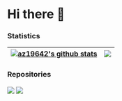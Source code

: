 # Hi there 👋

### Statistics
| <a href="https://github-readme-stats.vercel.app/api?username=az19642&show_icons=true&include_all_commits=true&theme=buey&bg_color=white&hide_border=true"><img align="center" src="https://github-readme-stats.vercel.app/api?username=az19642&show_icons=true&include_all_commits=true&theme=buey&bg_color=white&hide_border=true" alt="az19642's github stats" /></a> | <a href="https://github-readme-stats.vercel.app/api?username=az19642&show_icons=true&include_all_commits=true&theme=buey&bg_color=white&hide_border=true"><img align="center" src="https://github-readme-stats.vercel.app/api/top-langs/?username=az19642&theme=buey&bg_color=white&hide_border=true" /></a> |
| ------------- | ------------- |

### Repositories
<a href="https://github.com/az19642/personal-website"><img align="center" src="https://github-readme-stats.vercel.app/api/pin/?username=az19642&repo=personal-website&theme=buey&bg_color=white" /></a>
<a href="https://github.com/az19642/steam-scraper"><img align="center" src="https://github-readme-stats.vercel.app/api/pin/?username=az19642&repo=steam-scraper&theme=buey&bg_color=white" /></a>


<!--
**az19642/az19642** is a ✨ _special_ ✨ repository because its `README.md` (this file) appears on your GitHub profile.

Here are some ideas to get you started:

- 🔭 I’m currently working on ...
- 🌱 I’m currently learning ...
- 👯 I’m looking to collaborate on ...
- 🤔 I’m looking for help with ...
- 💬 Ask me about ...
- 📫 How to reach me: ...
- 😄 Pronouns: ...
- ⚡ Fun fact: ...
-->
